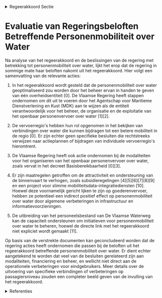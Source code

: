

<details>
        <summary>Regeerakkoord Sectie </summary>
        <p>1.5 Personenmobiliteit over water Jaarlijks zetten de veren meer dan 3,8 miljoen passagiers over. Daarnaast toont de Waterbus in Antwerpen ook aan dat er nog meer potentieel is. We optimaliseren de personenmobiliteit over water door het beheer ervan in handen te geven van één overheidsentiteit, die hiertoe aanbeste-dingen zal kunnen uitschrijven. Op die manier kan de personenmobiliteit georganiseerd worden op een eenvormige en kostenefficiënte manier. Daarnaast bekijken de verschillende vervoerregio’s welke verbindingen over water kunnen bijdragen tot een betere mobiliteit in de regio. </p>
        </details> 

# Evaluatie van Regeringsbeloften Betreffende Personenmobiliteit over Water

Na analyse van het regeerakkoord en de beslissingen van de regering met betrekking tot personenmobiliteit over water, lijkt het erop dat de regering in sommige mate haar beloften nakomt uit het regeerakkoord. Hier volgt een samenvatting van de relevante acties:

1. In het regeerakkoord wordt gesteld dat de personenmobiliteit over water geoptimaliseerd zou worden door het beheer ervan in handen te geven van één overheidsentiteit \[0\]. De Vlaamse Regering heeft stappen ondernomen om dit uit te voeren door het Agentschap voor Maritieme Dienstverlening en Kust (MDK) aan te wijzen als de entiteit verantwoordelijk voor het beheer, de organisatie en de exploitatie van het openbaar personenvervoer over water \[1\]\[2\].

2. De vervoerregio's hebben hun rol opgenomen in het bekijken van verbindingen over water die kunnen bijdragen tot een betere mobiliteit in de regio \[0\]. Er zijn echter geen specifieke besluiten die rechtstreeks verwijzen naar actieplannen of bijdragen van individuele vervoerregio's hieromtrent.

3. De Vlaamse Regering heeft ook actie ondernomen bij de modaliteiten voor het organiseren van het openbaar personenvervoer over water, zoals vervat in het decreet Basisbereikbaarheid \[0\]\[3\].

4. Er zijn maatregelen getroffen om de attractiviteit en ondersteuning van de binnenvaart te verhogen, zoals subsidieregelingen \[4\]\[5\]\[6\]\[7\]\[8\]\[9\] en een project voor slimme mobiliteitsdata-integratiediensten \[10\]. Hoewel deze voornamelijk gericht lijken te zijn op goederenvervoer, hebben ze potentieel een indirect positief effect op personenmobiliteit over water door algemene verbeteringen in infrastructuur en informatievoorzieningen.

5. De uitbreiding van het personeelsbestand van De Vlaamse Waterweg kan de capaciteit ondersteunen om initiatieven voor personenmobiliteit over water te beheren, hoewel de directe link met het regeerakkoord niet expliciet wordt gemaakt \[11\].

Op basis van de verstrekte documenten kan geconcludeerd worden dat de regering acties heeft ondernomen die passen bij de beloften uit het regeerakkoord betreffende personenmobiliteit over water. Er dient echter aangetekend te worden dat veel van de besluiten gerelateerd zijn aan modaliteiten, financiering en beheer, en wellicht niet direct aan de operationele verbeteringen voor eindgebruikers. Meer details over de uitvoering van specifieke verbindingen of verbeteringen op passagiersniveau zouden een completer beeld geven van de invulling van het regeerakkoord.

<details>
        <summary> Referenties</summary>
        **[\[0\]](http://themis.vlaanderen.be/id/nieuwsbrief-info/62286E5C6BB7B593CFC1847B)** : **(2022-03-11)** Modaliteiten organisatie openbaar personenvervoer over water Voorontwerp van besluit van de Vlaamse Regering tot bepaling van de modaliteiten voor het organiseren van het openbaar personenvervoer over... 

**[\[1\]](http://themis.vlaanderen.be/id/resource/d8a46f50-4927-11ec-94bb-99a9d1e168fe)** : **(2020-07-17)** Agentschap voor Maritieme Dienstverlening en Kust (MDK): toewijzing van het beheer, de organisatie en de exploitatie van het openbaar personenvervoer over water Voorontwerp van besluit van de Vlaamse ... 

**[\[2\]](http://themis.vlaanderen.be/id/resource/1a2f4360-4927-11ec-94bb-99a9d1e168fe)** : **(2020-10-16)** Agentschap voor Maritieme Dienstverlening en Kust (MDK): toewijzing van het beheer, de organisatie en de exploitatie van het openbaar personenvervoer over water Voorontwerp van besluit van de Vlaamse ... 

**[\[3\]](http://themis.vlaanderen.be/id/nieuwsbrief-info/630E0E409531BD6B9732BE5E)** : **(2022-09-02)** Modaliteiten organisatie openbaar personenvervoer over water Ontwerpbesluit van de Vlaamse Regering tot bepaling van de modaliteiten voor het organiseren van het openbaar personenvervoer over water  ​... 

**[\[4\]](http://themis.vlaanderen.be/id/nieuwsbrief-info/6194C901364ED90008000173)** : **(2021-11-19)** Impulsprogramma binnenvaart: subsidieregeling Voorontwerp van besluit van de Vlaamse Regering betreffende een vierjarige subsidieregeling ter bevordering van de hinterlandconnectiviteit van de Vlaamse... 

**[\[5\]](http://themis.vlaanderen.be/id/nieuwsbrief-info/61DE981D364ED900080009A4)** : **(2022-01-14)** Impulsprogramma binnenvaart: subsidieregeling Ontwerpbesluit van de Vlaamse Regering betreffende een vierjarige subsidieregeling ter bevordering van de hinterlandconnectiviteit van de Vlaamse zeehaven... 

**[\[6\]]** : **(2020-06-12)** Verdeling over de verschillende vervoersregio’s van de bijkomende middelen voor de vervoerslaag Vervoer op Maat bij Basisbereikbaarheid 

**[\[7\]](http://themis.vlaanderen.be/id/nieuwsbericht/64A4166D2D77B42474D4F8C1)** : **(2023-07-07)** Wijziging impulsprogramma binnenvaart Voorontwerp van besluit van de Vlaamse Regering tot wijziging van het besluit van de Vlaamse Regering van 14 januari 2022 betreffende een vierjarige subsidieregel... 

**[\[8\]](http://themis.vlaanderen.be/id/nieuwsbrief-info/61659454364ED90009000485)** : **(2021-10-15)** Verzameldecreet MOW II Ontwerpdecreet houdende diverse bepalingen over het gemeenschappelijk vervoer, het algemeen mobiliteitsbeleid, de weginfrastructuur en het wegenbeleid, en de waterinfrastructuur... 

**[\[9\]](http://themis.vlaanderen.be/id/nieuwsbericht/64EDCCAC3605E1AC863BD6A2)** : **(2023-08-31)** Wijziging impulsprogramma binnenvaart Ontwerpbesluit van de Vlaamse Regering tot wijziging van het besluit van de Vlaamse Regering van 14 januari 2022 betreffende een vierjarige subsidieregeling ter b... 

**[\[10\]](http://themis.vlaanderen.be/id/nieuwsbrief-info/61A77157364ED90008000004)** : **(2021-12-03)** Plan Vlaamse Veerkracht: Data Integratiediensten voor Slimme Mobiliteit Data Integratiediensten voor Slimme Mobiliteit  De Vlaamse Regering keurt de invulling goed van het relanceproject 'Data Integra... 

**[\[11\]](http://themis.vlaanderen.be/id/nieuwsbrief-info/62188C1F6BB7B593CFC17FC3)** : **(2022-02-25)** De Vlaamse Waterweg: tijdelijke uitbreiding van het personeelsbestand   De Vlaamse Regering  keurt de overeenkomst goed met de Vlaamse Waterweg en drie vakorganisaties, over de tijdelijke uitbreiding ... 
        </details> 

